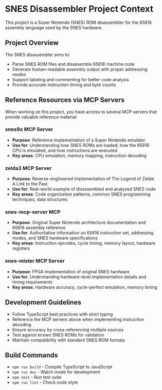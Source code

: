 # SNES Disassembler Project Context

This project is a Super Nintendo (SNES) ROM disassembler for the 65816 assembly language used by the SNES hardware.

## Project Overview

The SNES disassembler aims to:
- Parse SNES ROM files and disassemble 65816 machine code
- Generate human-readable assembly output with proper addressing modes
- Support labeling and commenting for better code analysis
- Provide accurate instruction timing and byte counts

## Reference Resources via MCP Servers

When working on this project, you have access to several MCP servers that provide valuable reference material:

### snes9x MCP Server
- **Purpose**: Reference implementation of a Super Nintendo emulator
- **Use for**: Understanding how SNES ROMs are loaded, how the 65816 CPU is emulated, and how instructions are executed
- **Key areas**: CPU emulation, memory mapping, instruction decoding

### zelda3 MCP Server  
- **Purpose**: Reverse-engineered implementation of The Legend of Zelda: A Link to the Past
- **Use for**: Real-world example of disassembled and analyzed SNES code
- **Key areas**: Code organization patterns, common SNES programming techniques, data structures

### snes-mcp-server MCP
- **Purpose**: Original Super Nintendo architecture documentation and 65816 assembly reference
- **Use for**: Authoritative information on 65816 instruction set, addressing modes, and SNES hardware specifications
- **Key areas**: Instruction opcodes, cycle timing, memory layout, hardware registers

### snes-mister MCP Server
- **Purpose**: FPGA implementation of original SNES hardware
- **Use for**: Understanding hardware-level implementation details and timing requirements
- **Key areas**: Hardware accuracy, cycle-perfect emulation, memory timing

## Development Guidelines

- Follow TypeScript best practices with strict typing
- Reference the MCP servers above when implementing instruction decoding
- Ensure accuracy by cross-referencing multiple sources
- Test against known SNES ROMs for validation
- Maintain compatibility with standard SNES ROM formats

## Build Commands

- `npm run build` - Compile TypeScript to JavaScript
- `npm run dev` - Watch mode for development  
- `npm test` - Run test suite
- `npm run lint` - Check code style